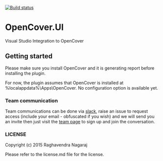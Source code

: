 [![Build status](https://img.shields.io/appveyor/ci/sawilde/opencover-ui.svg)](https://ci.appveyor.com/project/sawilde/opencover-ui)

# OpenCover.UI

Visual Studio Integration to OpenCover

## Getting started

Please make sure you install OpenCover and it is generating report before installing the plugin.

For now, the plugin assumes that OpenCover is installed at %localappdata%\Apps\OpenCover. 
No configuration option is available yet.

### Team communication

Team communications can be done via [slack](http://slack.com), raise an issue to request access (include your email - obfuscated if you wish) and we will send you an invite then just visit the [team page](https://opencoverui.slack.com/) to sign up and join the conversation.

### LICENSE

Copyright (c) 2015 Raghavendra Nagaraj

Please refer to the license.md file for the license.
